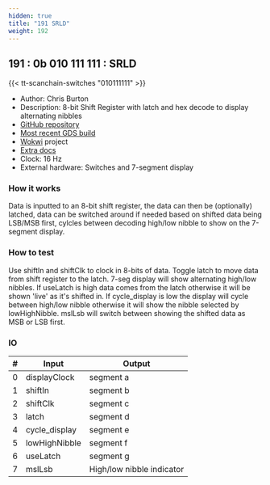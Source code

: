 ```yaml
---
hidden: true
title: "191 SRLD"
weight: 192
---
```


## 191 : 0b 010 111 111 : SRLD

{{< tt-scanchain-switches "010111111" >}}

* Author: Chris Burton
* Description: 8-bit Shift Register with latch and hex decode to display alternating nibbles
* [GitHub repository](https://github.com/burtyb/tt02-srld)
* [Most recent GDS build](https://github.com/burtyb/tt02-srld/actions/runs/3603612004)
* [Wokwi](https://wokwi.com/projects/349790606404354643) project
* [Extra docs]()
* Clock: 16 Hz
* External hardware: Switches and 7-segment display



### How it works

Data is inputted to an 8-bit shift register, the data can then be (optionally) latched, data can be switched around if needed based on shifted data being LSB/MSB first, cylcles between decoding high/low nibble to show on the 7-segment display.

### How to test

Use shiftIn and shiftClk to clock in 8-bits of data. Toggle latch to move data from shift register to the latch. 7-seg display will show alternating high/low nibbles. If useLatch is high data comes from the latch otherwise it will be shown 'live' as it's shifted in. If cycle_display is low the display will cycle between high/low nibble otherwise it will show the nibble selected by lowHighNibble. mslLsb will switch between showing the shifted data as MSB or LSB first.

### IO

| # | Input        | Output       |
|---|--------------|--------------|
| 0 | displayClock  | segment a |
| 1 | shiftIn  | segment b |
| 2 | shiftClk  | segment c |
| 3 | latch  | segment d |
| 4 | cycle_display  | segment e |
| 5 | lowHighNibble  | segment f |
| 6 | useLatch  | segment g |
| 7 | mslLsb  | High/low nibble indicator |
